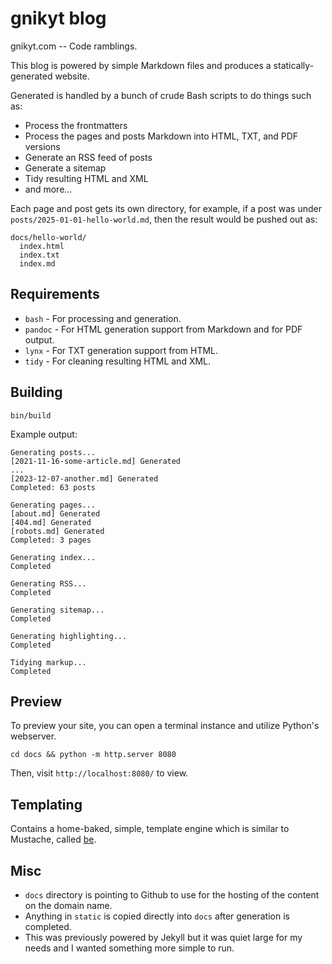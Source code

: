 # gnikyt blog

gnikyt.com -- Code ramblings.

This blog is powered by simple Markdown files and produces a statically-generated website.

Generated is handled by a bunch of crude Bash scripts to do things such as:

* Process the frontmatters
* Process the pages and posts Markdown into HTML, TXT, and PDF versions
* Generate an RSS feed of posts
* Generate a sitemap
* Tidy resulting HTML and XML
* and more...

Each page and post gets its own directory, for example, if a post was under `posts/2025-01-01-hello-world.md`, then the result would be pushed out as:

```
docs/hello-world/
  index.html
  index.txt
  index.md
```

## Requirements

* `bash` - For processing and generation.
* `pandoc` - For HTML generation support from Markdown and for PDF output.
* `lynx` - For TXT generation support from HTML.
* `tidy` - For cleaning resulting HTML and XML.

## Building

`bin/build`

Example output:

```
Generating posts...
[2021-11-16-some-article.md] Generated
...
[2023-12-07-another.md] Generated
Completed: 63 posts

Generating pages...
[about.md] Generated
[404.md] Generated
[robots.md] Generated
Completed: 3 pages

Generating index...
Completed

Generating RSS...
Completed

Generating sitemap...
Completed

Generating highlighting...
Completed

Tidying markup...
Completed
```

## Preview

To preview your site, you can open a terminal instance and utilize Python's webserver.

`cd docs && python -m http.server 8080`

Then, visit `http://localhost:8080/` to view.

## Templating

Contains a home-baked, simple, template engine which is similar to Mustache, called [be](https://github.com/gnikyt/be).

## Misc

* `docs` directory is pointing to Github to use for the hosting of the content on the domain name.
* Anything in `static` is copied directly into `docs` after generation is completed.
* This was previously powered by Jekyll but it was quiet large for my needs and I wanted something more simple to run.
